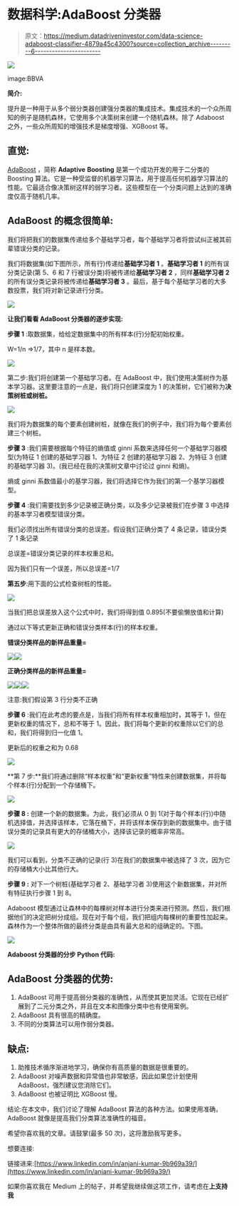 # 数据科学:AdaBoost 分类器

> 原文：<https://medium.datadriveninvestor.com/data-science-adaboost-classifier-4879a45c4300?source=collection_archive---------6----------------------->

![](img/1ac9baf16404869df45c0b64e368b470.png)

image:BBVA

**简介:**

提升是一种用于从多个弱分类器创建强分类器的集成技术。集成技术的一个众所周知的例子是随机森林，它使用多个决策树来创建一个随机森林。除了 Adaboost 之外，一些众所周知的增强技术是梯度增强、XGBoost 等。

## **直觉:**

[AdaBoost](https://en.wikipedia.org/wiki/AdaBoost) ，简称 **Adaptive** **Boosting** 是第一个成功开发的用于二分类的 Boosting 算法。它是一种受监督的机器学习算法，用于提高任何机器学习算法的性能。它最适合像决策树这样的弱学习者。这些模型在一个分类问题上达到的准确度仅高于随机几率。

## **AdaBoost 的概念很简单:**

我们将把我们的数据集传递给多个基础学习者，每个基础学习者将尝试纠正被其前辈错误分类的记录。

我们将数据集(如下图所示，所有行)传递给**基础学习者 1** 。**基础学习者 1** 的所有误分类记录(第 5、6 和 7 行被误分类)将被传递给**基础学习者 2** ，同样**基础学习者 2** 的所有误分类记录将被传递给**基础学习者 3** 。最后，基于每个基础学习者的大多数投票，我们将对新记录进行分类。

![](img/3cfc4312ac6b620ab2c231f73765e6bb.png)

**让我们看看 AdaBoost 分类器的逐步实现:**

**步骤 1** :取数据集，给给定数据集中的所有样本(行)分配初始权重。

W=1/n =>1/7，其中 n 是样本数。

![](img/d2afb0d7a0e09cfef878b0f48ae23740.png)

第二步:我们将创建第一个基础学习者。在 AdaBoost 中，我们使用决策树作为基本学习器。这里要注意的一点是，我们将只创建深度为 1 的决策树，它们被称为**决策树桩或树桩。**

![](img/fa9b2f541f38c87d8fa4fd1d9e0c1be5.png)

我们将为数据集的每个要素创建树桩，就像在我们的例子中，我们将为每个要素创建三个树桩。

**步骤 3** :我们需要根据每个特征的熵值或 ginni 系数来选择任何一个基础学习器模型(为特征 1 创建的基础学习器 1、为特征 2 创建的基础学习器 2、为特征 3 创建的基础学习器 3)。(我已经在我的决策树文章中讨论过 ginni 和熵)。

熵或 ginni 系数值最小的基学习器，我们将选择它作为我们的第一个基学习器模型。

**步骤 4** :我们需要找到多少记录被正确分类，以及多少记录被我们在步骤 3 中选择的基本学习者模型错误分类。

我们必须找出所有错误分类的总误差。假设我们正确分类了 4 条记录，错误分类了 1 条记录

总误差=错误分类记录的样本权重总和。

因为我们只有一个误差，所以总误差=1/7

**第五步**:用下面的公式检查树桩的性能。

![](img/c2f9b1e689cfa4784c73d26c8c5e46df.png)

当我们把总误差放入这个公式中时，我们将得到值 0.895(不要偷懒放值和计算)

通过以下等式更新正确和错误分类样本(行)的样本权重。

**错误分类样品的新样品重量=**

![](img/f207ba6f798453b2159b670f0a58a416.png)![](img/acbbc96d575f5e69faa2e4522dae2eab.png)

**正确分类样品的新样品重量=**

![](img/a19d60975917c884a46304f69a1fcc51.png)![](img/050f15fdea51bfd9492e059afa2bbead.png)![](img/e645d428fa917524ea940d47188e6e2e.png)

注意:我们假设第 3 行分类不正确

**步骤 6** :我们在此考虑的要点是，当我们将所有样本权重相加时，其等于 1，但在更新权重的情况下，总和不等于 1。因此，我们将每个更新的权重除以它们的总和，我们将得到归一化值 1。

更新后的权重之和为 0.68

![](img/d8250273f6b46c9d7d5380fbc2c0701d.png)

**第 7 步:**我们将通过删除“样本权重”和“更新权重”特性来创建数据集，并将每个样本(行)分配到一个存储桶下。

![](img/036548b896ac5ab030cd9aa0918831a8.png)

**步骤 8 :** 创建一个新的数据集。为此，我们必须从 0 到 1(对于每个样本(行))中随机选择值，并选择该样本，它落在桶下，并将该样本保存到新的数据集中。由于错误分类的记录具有更大的存储桶大小，选择该记录的概率非常高。

![](img/ed25d793bc88f046d0e1e961e23886e4.png)

我们可以看到，分类不正确的记录(行 3)在我们的数据集中被选择了 3 次，因为它的存储桶大小比其他行大。

**步骤 9 :** 对下一个树桩(基础学习者 2、基础学习者 3)使用这个新数据集，并对所有特征执行步骤 1 到 8。

Adaboost 模型通过让森林中的每棵树对样本进行分类来进行预测。然后，我们根据他们的决定把树分成组。现在对于每个组，我们把组内每棵树的重要性加起来。森林作为一个整体所做的最终分类是由具有最大总和的组确定的。下图。

![](img/16ef82e7a719e243f97d5a3d2ffd1134.png)

**Adaboost 分类器的分步 Python 代码:**

## AdaBoost 分类器的优势:

1.  AdaBoost 可用于提高弱分类器的准确性，从而使其更加灵活。它现在已经扩展到了二元分类之外，并且在文本和图像分类中也有使用案例。
2.  AdaBoost 具有很高的精确度。
3.  不同的分类算法可以用作弱分类器。

## **缺点:**

1.  助推技术循序渐进地学习，确保你有高质量的数据是很重要的。
2.  AdaBoost 对噪声数据和异常值也非常敏感，因此如果您计划使用 AdaBoost，强烈建议您消除它们。
3.  AdaBoost 也被证明比 XGBoost 慢。

结论:在本文中，我们讨论了理解 AdaBoost 算法的各种方法。如果使用准确，AdaBoost 就像是提高我们分类算法准确性的福音。

希望你喜欢我的文章。请鼓掌(最多 50 次)，这将激励我写更多。

想要连接:

链接进来:[https://www.linkedin.com/in/anjani-kumar-9b969a39/](https://www.linkedin.com/in/anjani-kumar-9b969a39/)

如果你喜欢我在 Medium 上的帖子，并希望我继续做这项工作，请考虑在[](https://www.patreon.com/anjanikumar)**上支持我**